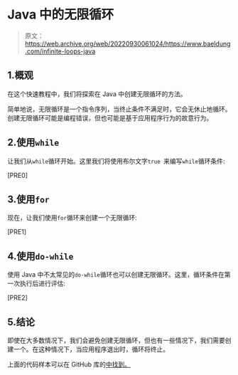 # Java 中的无限循环

> 原文：<https://web.archive.org/web/20220930061024/https://www.baeldung.com/infinite-loops-java>

## 1.概观

在这个快速教程中，我们将探索在 Java 中创建无限循环的方法。

简单地说，无限循环是一个指令序列，当终止条件不满足时，它会无休止地循环。创建无限循环可能是编程错误，但也可能是基于应用程序行为的故意行为。

## 2.使用`while`

让我们从`while`循环开始。这里我们将使用布尔文字`true `来编写`while`循环条件:

[PRE0]

## 3.使用`for`

现在，让我们使用`for`循环来创建一个无限循环:

[PRE1]

## 4.使用`do-while`

使用 Java 中不太常见的`do-while`循环也可以创建无限循环。这里，循环条件在第一次执行后进行评估:

[PRE2]

## 5.结论

即使在大多数情况下，我们会避免创建无限循环，但也有一些情况下，我们需要创建一个。在这种情况下，当应用程序退出时，循环将终止。

上面的代码样本可以在 GitHub 库的[中找到。](https://web.archive.org/web/20221126215734/https://github.com/eugenp/tutorials/tree/master/core-java-modules/core-java-lang)